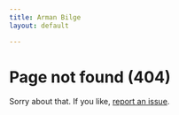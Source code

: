 ```yaml
---
title: Arman Bilge
layout: default

---
```


# Page not found (404)
Sorry about that. If you like, [report an issue](https://github.com/armanbilge/armanbilge.github.io/issues).
